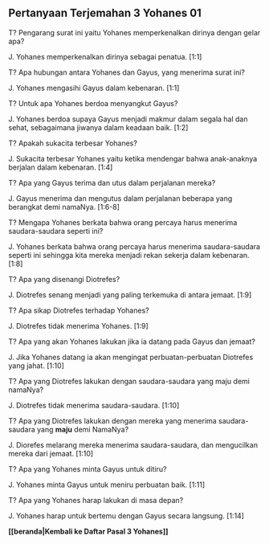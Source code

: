## Pertanyaan Terjemahan 3 Yohanes 01 ##

T? Pengarang surat ini yaitu Yohanes memperkenalkan dirinya dengan gelar apa?

J. Yohanes memperkenalkan dirinya sebagai penatua. [1:1]

T? Apa hubungan antara Yohanes dan Gayus, yang menerima surat ini?

J. Yohanes mengasihi Gayus dalam kebenaran. [1:1]

T? Untuk apa Yohanes berdoa menyangkut Gayus?

J. Yohanes berdoa supaya Gayus menjadi makmur dalam segala hal dan sehat, sebagaimana jiwanya dalam keadaan baik. [1:2]

T? Apakah sukacita terbesar Yohanes?

J. Sukacita terbesar Yohanes yaitu ketika mendengar bahwa anak-anaknya berjalan dalam kebenaran. [1:4]

T? Apa yang Gayus terima dan utus dalam perjalanan mereka?

J. Gayus menerima dan mengutus dalam perjalanan beberapa yang berangkat demi namaNya. [1:6-8]

T? Mengapa Yohanes berkata bahwa orang percaya harus menerima saudara-saudara seperti ini?

J. Yohanes berkata bahwa orang percaya harus menerima saudara-saudara seperti ini sehingga kita mereka menjadi rekan sekerja dalam kebenaran. [1:8]

T? Apa yang disenangi Diotrefes?

J. Diotrefes senang menjadi yang paling terkemuka di antara jemaat. [1:9]

T? Apa sikap Diotrefes terhadap Yohanes?

J. Diotrefes tidak menerima Yohanes. [1:9]

T? Apa yang akan Yohanes lakukan jika ia datang pada Gayus dan jemaat?

J. Jika Yohanes datang ia akan mengingat perbuatan-perbuatan Diotrefes yang jahat. [1:10]

T? Apa yang Diotrefes lakukan dengan saudara-saudara yang maju demi namaNya?

J. Diotrefes tidak menerima saudara-saudara. [1:10]

T? Apa yang Diotrefes lakukan dengan mereka yang menerima saudara-saudara yang __maju__ demi NamaNya?

J. Diorefes melarang mereka menerima saudara-saudara, dan mengucilkan mereka dari jemaat. [1:10]

T? Apa yang Yohanes minta Gayus untuk ditiru?

J. Yohanes minta Gayus untuk meniru perbuatan baik. [1:11]

T? Apa yang Yohanes harap lakukan di masa depan?

J. Yohanes harap untuk bertemu dengan Gayus secara langsung. [1:14]

__[[beranda|Kembali ke Daftar Pasal 3 Yohanes]]__

